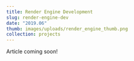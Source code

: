 ```yaml
---
title: Render Engine Development
slug: render-engine-dev
date: "2019.06"
thumb: images/uploads/render_engine_thumb.png
collection: projects
---
```

Article coming soon!